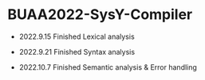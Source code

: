 # BUAA2022-SysY-Compiler
- 2022.9.15 Finished Lexical analysis

- 2022.9.21 Finished Syntax analysis

- 2022.10.7 Finished Semantic analysis & Error handling
